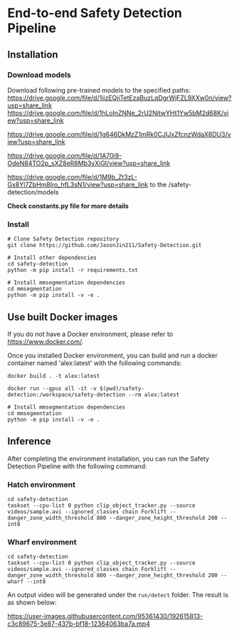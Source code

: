 # End-to-end Safety Detection Pipeline
## Installation
### Download models
Download following pre-trained models to the specified paths:
https://drive.google.com/file/d/1iizEQjiTetEzaBuzLqDgrWjFZL9XXw0n/view?usp=share_link
https://drive.google.com/file/d/1hLolnZNNe_2rU2NitwYHt1Yw5bM2d68K/view?usp=share_link

https://drive.google.com/file/d/1g646DkMzZ1mRk0CJIJxZfcnzWdaX8DU3/view?usp=share_link

https://drive.google.com/file/d/1A70i9-OdeN84TO2p_sXZ8eR8Mb3vXiGl/view?usp=share_link

https://drive.google.com/file/d/1M9b_Zt3zL-Gx8Yl7ZbHm8lro_hfL3sN1/view?usp=share_link
to the /safety-detection/models

<b> Check constants.py file for more details </b>

### Install
```
# Clone Safety Detection repository
git clone https://github.com/JasonJin211/Safety-Detection.git

# Install other dependencies
cd safety-detection
python -m pip install -r requirements.txt

# Install mmsegmentation dependencies
cd mmsegmentation
python -m pip install -v -e .
```

## Use built Docker images
If you do not have a Docker environment, please refer to https://www.docker.com/.

Once you installed Docker environment, you can build and run a docker container named 'alex:latest' with the following commands:

```
docker build . -t alex:latest

docker run --gpus all -it -v $(pwd)/safety-detection:/workspace/safety-detection --rm alex:latest

# Install mmsegmentation dependencies
cd mmsegmentation
python -m pip install -v -e .
```

## Inference
After completing the environment installation, you can run the Safety Detection Pipeline with the following command:

### Hatch environment
```
cd safety-detection
taskset --cpu-list 0 python clip_object_tracker.py --source videos/sample.avi --ignored_classes chain Forklift --danger_zone_width_threshold 800 --danger_zone_height_threshold 200 --int8
```

### Wharf environment
```
cd safety-detection
taskset --cpu-list 0 python clip_object_tracker.py --source videos/sample.avi --ignored_classes chain Forklift --danger_zone_width_threshold 800 --danger_zone_height_threshold 200 --wharf --int8
```

An output video will be generated under the ```run/detect``` folder. The result is as shown below:


https://user-images.githubusercontent.com/95361430/192615813-c3c89675-3e87-437b-bf18-12364063ba7a.mp4


